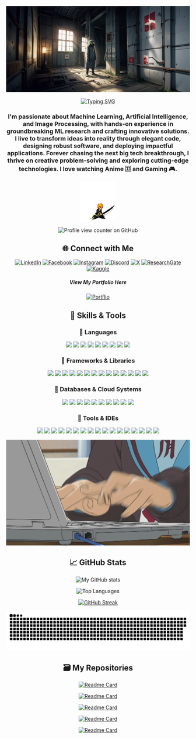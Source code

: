 <img src="https://github.com/Ratul-byte/Ratul-byte/blob/ebd5ac4a7f719fc7506d3e13e67f9413b820ff79/helloWrld.jpg">

<div align="center">

[![Typing SVG](https://readme-typing-svg.demolab.com?font=Times&weight=500&size=40&pause=5&color=EAF7F1&center=true&vCenter=true&repeat=true&width=600&lines=Greetings%2C+I+am+Ratul.;%E4%BD%A0%E5%A5%BD%EF%BC%8C%E6%88%91%E6%98%AF+Ratul%E3%80%82;%E3%81%AF%E3%81%98%E3%82%81%E3%81%BE%E3%81%97%E3%81%A6%E3%80%81%E3%83%A9%E3%83%88%E3%82%A5%E3%83%AB%E3%81%A7%E3%81%99%E3%80%82)](https://git.io/typing-svg)
<!-- ![Intro Animation](https://github.com/Ratul-byte/Ratul-byte/blob/8fc999f7202dc97565cd6335816ba9b2fea30171/A.png)-->
### I'm passionate about Machine Learning, Artificial Intelligence, and Image Processing, with hands-on experience in groundbreaking ML research and crafting innovative solutions. I live to transform ideas into reality through elegant code, designing robust software, and deploying impactful applications. Forever chasing the next big tech breakthrough, I thrive on creative problem-solving and exploring cutting-edge technologies. I love watching Anime 🈁 and Gaming 🎮.

<img src="https://github.com/Ratul-byte/Ratul-byte/blob/b0f024a71847e0b349558cec594d757b1f63aef4/3Qb42.gif" alt="3Qb42 GIF" />

![Profile view counter on GitHub](https://komarev.com/ghpvc/?username=ratul-byte)

## 🌐 Connect with Me
[![LinkedIn](https://custom-icon-badges.demolab.com/badge/LinkedIn-0077B5?style=for-the-badge&logo=linkedinratulu)](https://www.linkedin.com/in/md-ratul-mushfique)
[![Facebook](https://img.shields.io/badge/Facebook-1877F2?style=for-the-badge&logo=facebook&logoColor=white)](https://www.facebook.com/ratul.mushfique)
[![Instagram](https://img.shields.io/badge/Instagram-E4405F?style=for-the-badge&logo=instagram&logoColor=white)](https://www.instagram.com/ratul.shk)
[![Discord](https://img.shields.io/badge/Discord-5865F2?style=for-the-badge&logo=discord&logoColor=white)](https://discord.com/users/rurouni99)
[![X](https://img.shields.io/badge/X-000000?style=for-the-badge&logo=x&logoColor=white)](https://x.com/RurouniZaSlayah)
[![ResearchGate](https://img.shields.io/badge/ReasearchGate-61DAFB?style=for-the-badge&logo=ResearchGate&logoColor=black)](https://www.researchgate.net/profile/Md-Ratul-Mushfique?ev=hdr_xprf)
[![Kaggle](https://img.shields.io/badge/Kaggle-035a7d?style=for-the-badge&logo=kaggle&logoColor=white)](https://www.kaggle.com/mdratulmushfique)

##### View My Portfolio Here
[![Portflio](https://img.shields.io/badge/Portfolio-283272?style=for-the-badge&logo=processingfoundation&logoColor=orange)](https://ratul-portfolio-mushfique.vercel.app)


## 🔧 Skills & Tools

### 🔹 Languages
<p align="center"> <img src="https://img.shields.io/badge/Python-3776AB?style=for-the-badge&logo=python&logoColor=white" /> <img src="https://img.shields.io/badge/C++-00599C?style=for-the-badge&logo=c%2B%2B&logoColor=white" /> <img src="https://img.shields.io/badge/JavaScript-F7DF1E?style=for-the-badge&logo=javascript&logoColor=black" /> <img src="https://img.shields.io/badge/PHP-777BB4?style=for-the-badge&logo=php&logoColor=white" /> <img src="https://img.shields.io/badge/HTML5-E34F26?style=for-the-badge&logo=html5&logoColor=white" /> <img src="https://custom-icon-badges.demolab.com/badge/CSS3-1572B6?style=for-the-badge&logo=css3&logoColor=white" /> <img src="https://img.shields.io/badge/Assembly-6E4C1E?style=for-the-badge&logo=assemblyscript&logoColor=white" /> <img src="https://custom-icon-badges.demolab.com/badge/java-white.svg?style=for-the-badge&logo=javagogo" /> <img src="https://img.shields.io/badge/LaTex-008080.svg?style=for-the-badge&logo=latex&logoColor=white" /> </p>

### 🔹 Frameworks & Libraries
<p align="center"> <img src="https://img.shields.io/badge/Node.js-339933?style=for-the-badge&logo=node.js&logoColor=white" /> <img src="https://img.shields.io/badge/react-%2320232a.svg?style=for-the-badge&logo=react&logoColor=%2361DAFB" /> <img src="https://img.shields.io/badge/Flask-3BADBF?style=for-the-badge&logo=flask&logoColor=white" /> <img src="https://img.shields.io/badge/TensorFlow-E0914C?style=for-the-badge&logo=tensorflow&logoColor=white" /> <img src="https://img.shields.io/badge/Keras-D00000?style=for-the-badge&logo=keras&logoColor=white" /> <img src="https://img.shields.io/badge/Scikit--learn-F7931E?style=for-the-badge&logo=scikit-learn&logoColor=white" /> <img src="https://img.shields.io/badge/Pandas-150458?style=for-the-badge&logo=pandas&logoColor=white" /> <img src="https://img.shields.io/badge/NumPy-white?style=for-the-badge&logo=numpy&logoColor=black" /> <img src="https://custom-icon-badges.demolab.com/badge/Matplotlib-263352?style=for-the-badge&logo=matplotlib&logoColor=white" /> <img src="https://img.shields.io/badge/vite-5913AD.svg?style=for-the-badge&logo=vite&logoColor=yellow" /> <img src="https://img.shields.io/badge/OpenGL-00FFFF.svg?style=for-the-badge&logo=opengl&logoColor=black" /> <img src="https://img.shields.io/badge/JWT-black?style=for-the-badge&logo=JSON%20web%20tokens" /> <img src="https://img.shields.io/badge/express.js-%23404d59.svg?style=for-the-badge&logo=express&logoColor=%2361DAFB" /> <img src="https://img.shields.io/badge/tailwindcss-1F75DE.svg?style=for-the-badge&logo=tailwind-css&logoColor=white" /></p> 

### 🔹 Databases & Cloud Systems
<p align="center"> <img src="https://img.shields.io/badge/MySQL-4479A1?style=for-the-badge&logo=mysql&logoColor=white" /> <img src="https://img.shields.io/badge/MongoDB-47A248?style=for-the-badge&logo=mongodb&logoColor=white" /> <img src="https://img.shields.io/badge/Mongoose-880000?style=for-the-badge&logo=mongoose&logoColor=white" /> <img src="https://img.shields.io/badge/Postman-FF6C37?style=for-the-badge&logo=postman&logoColor=white" /> <img src="https://img.shields.io/badge/Vercel-black.svg?style=for-the-badge&logo=vercel&logoColor=black&color=black&labelColor=white" /> <img src="https://img.shields.io/badge/Ubuntu-2D2042.svg?style=for-the-badge&logo=ubuntu&logoColor=ER5420"/> <img src="https://img.shields.io/badge/Render-black.svg?style=for-the-badge&logo=render&logoColor=white&color=black&labelColor=green" /> <img src="https://img.shields.io/badge/Raspberry pi-A22846.svg?style=for-the-badge&logo=raspberry-pi&logoColor=white"/> <img src="https://img.shields.io/badge/phpmyadmin-6C78AF.svg?style=for-the-badge&logo=phpmyadmin&logoColor=white"/> <img src="https://img.shields.io/badge/MariaDB-003545.svg?style=for-the-badge&logo=mariadb&logoColor=white"/> </p>

### 🔹 Tools & IDEs
<p align="center"> <img src="https://img.shields.io/badge/Arduino IDE-00979D?style=for-the-badge&logo=arduino&logoColor=white" /> <img src="https://img.shields.io/badge/Git-D6225E?style=for-the-badge&logo=git&logoColor=white" /> <img src="https://img.shields.io/badge/Figma-F24E1E?style=for-the-badge&logo=figma&logoColor=white" /> <img src="https://img.shields.io/badge/pycharm-143?style=for-the-badge&logo=pycharm&logoColor=black&color=black&labelColor=green" /> <img src="https://img.shields.io/badge/Replit-37474F?style=for-the-badge&logo=replit&logoColor=white" /> <img src="https://custom-icon-badges.demolab.com/badge/Visual_Studio-5C2D91?style=for-the-badge&logo=visual-studio&logoColor=white" /> <img src="https://img.shields.io/badge/Google%20Colab-%23F9A825.svg?style=for-the-badge&logo=googlecolab&logoColor=black" /> <img src="https://img.shields.io/badge/Roboflow-6706CE.svg?style=for-the-badge&logo=roboflow&logoColor=white"/> <img src="https://img.shields.io/badge/Jira-0052CC?style=for-the-badge&logo=jira&logoColor=white" /> <img src="https://img.shields.io/badge/jupyter-57362E.svg?style=for-the-badge&logo=jupyter&logoColor=orange" /> <img src="https://img.shields.io/badge/cisco-%23049fd9.svg?style=for-the-badge&logo=cisco&logoColor=white" /> <img src="https://img.shields.io/badge/overleaf-005F0F.svg?style=for-the-badge&logo=overleaf&logoColor=white" /> <img src="https://img.shields.io/badge/eraser-EC2C40.svg?style=for-the-badge&logo=eraser&logoColor=white" /> <img src="https://img.shields.io/badge/rstudio ide-75AADB.svg?style=for-the-badge&logo=rstudioide&logoColor=white" /> <img src="https://img.shields.io/badge/Oracle Virual Box-2F61B4.svg?style=for-the-badge&logo=virtualbox&logoColor=white" /> <img src="https://custom-icon-badges.demolab.com/badge/Cirkit Ide-6B38E8?style=for-the-badge&logo=cirkit" /> <img src="https://custom-icon-badges.demolab.com/badge/Quartus ii-white?style=for-the-badge&logo=altera" /> </p>

</div>

<div align="center">
<img src="https://github.com/Ratul-byte/Ratul-byte/blob/8f00903102ff2427a36db8ff79e791040c5c3cfd/3AyY.gif" alt="3AyY.gif" width="670"/>

## 📈 GitHub Stats
![My GitHub stats](https://github-readme-stats-xd.vercel.app/api?username=ratul-byte&show_icons=true&theme=radical&count_private=true&cache_seconds=5)

![Top Languages](https://github-readme-stats-xd.vercel.app/api/top-langs/?username=ratul-byte&layout=compact&theme=radical&count_private=true&cache_seconds=5&card_width=500)

<a href="https://github.com/ratul-byte">
  <img src="https://streak-stats-xd.vercel.app?user=ratul-byte&theme=gruvbox-duo&count_private=true&cache_seconds=5" alt="GitHub Streak" />
</a>


![snake gif](https://github.com/ratul-byte/ratul-byte/blob/output/github-snake-dark.svg)

## 🗃️ My Repositories 
[![Readme Card](https://github-readme-stats.vercel.app/api/pin/?username=ratul-byte&repo=MetroHub&theme=buefy&cache_seconds=1001)](https://github.com/ratul-byte/MetroHub)

[![Readme Card](https://github-readme-stats.vercel.app/api/pin/?username=ratul-byte&repo=Computer-Graphics-Project-CSE423&theme=buefy&cache_seconds=20)](https://github.com/ratul-byte/Computer-Graphics-Project-CSE423) 

[![Readme Card](https://github-readme-stats.vercel.app/api/pin/?username=ratul-byte&repo=Database-Project-Online-Flight-Reservation-CSE370&theme=buefy&cache_seconds=20)](https://github.com/ratul-byte/Database-Project-Online-Flight-Reservation-CSE370) 

[![Readme Card](https://github-readme-stats.vercel.app/api/pin/?username=ratul-byte&repo=Computer-Interfacing-Hardware-Project-CSE360&theme=buefy&cache_seconds=20)](https://github.com/ratul-byte/Computer-Interfacing-Hardware-Project-CSE360) 

[![Readme Card](https://github-readme-stats.vercel.app/api/pin/?username=ratul-byte&repo=8086-Microprocessor-Project-CSE341&theme=buefy&cache_seconds=1000)](https://github.com/ratul-byte/8086-Microprocessor-Project-CSE341) 

</div>



